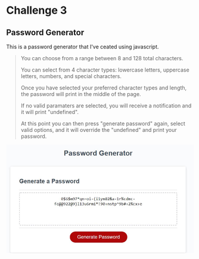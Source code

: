 # Challenge 3
## Password Generator

<p>This is a password generator that I've ceated using javascript.</p>

> You can choose from a range between 8 and 128 total characters.
>
> You can select from 4 character types: lowercase letters, uppercase letters, numbers, and special characters.
>
> Once you have selected your preferred character types and length, the password will print in the middle of the page.
>
> If no valid paramaters are selected, you will receive a notification and it will print "undefined".
>
> At this point you can then press "generate password" again, select valid options, and it will override the "undefined" and print your password.

![Screenshot of deployed application](screenshot.JPG)

